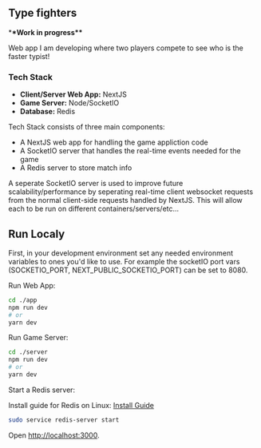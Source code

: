## Type fighters

\***\*Work in progress\*\***

Web app I am developing where two players compete to see who is the faster typist!

### Tech Stack

- **Client/Server Web App:** NextJS
- **Game Server:** Node/SocketIO
- **Database:** Redis

Tech Stack consists of three main components:

- A NextJS web app for handling the game appliction code
- A SocketIO server that handles the real-time events needed for the game
- A Redis server to store match info

A seperate SocketIO server is used to improve future scalability/performance by seperating real-time client
websocket requests from the normal client-side requests handled by NextJS. This will allow each to be run on different containers/servers/etc...

## Run Localy

First, in your development environment set any needed environment variables to ones you'd like to use. For example the socketIO port vars (SOCKETIO_PORT, NEXT_PUBLIC_SOCKETIO_PORT) can be set to 8080.

Run Web App:

```bash
cd ./app
npm run dev
# or
yarn dev
```

Run Game Server:

```bash
cd ./server
npm run dev
# or
yarn dev
```

Start a Redis server:

Install guide for Redis on Linux: [Install Guide](https://redis.io/docs/install/install-redis/install-redis-on-linux/)

```bash
sudo service redis-server start
```

Open [http://localhost:3000](http://localhost:3000).
